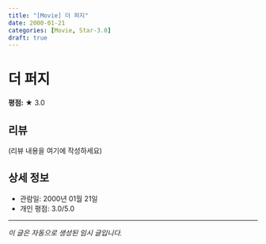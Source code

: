 ```yaml
---
title: "[Movie] 더 퍼지"
date: 2000-01-21
categories: [Movie, Star-3.0]
draft: true
---
```


# 더 퍼지

**평점:** ★ 3.0

## 리뷰

(리뷰 내용을 여기에 작성하세요)

## 상세 정보

- 관람일: 2000년 01월 21일
- 개인 평점: 3.0/5.0

---

*이 글은 자동으로 생성된 임시 글입니다.*
